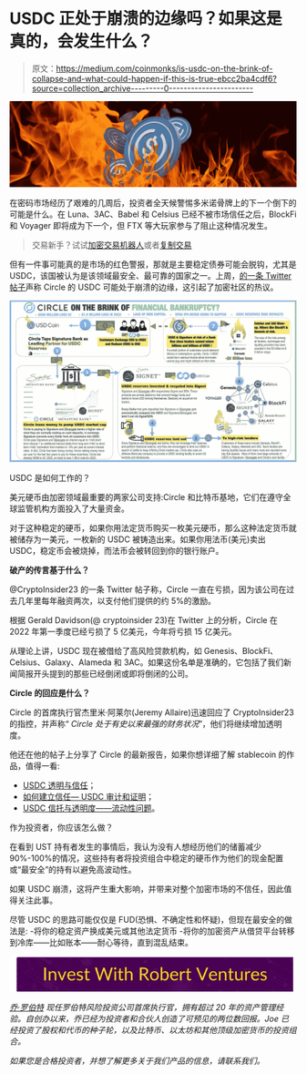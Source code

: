# USDC 正处于崩溃的边缘吗？如果这是真的，会发生什么？

> 原文：<https://medium.com/coinmonks/is-usdc-on-the-brink-of-collapse-and-what-could-happen-if-this-is-true-ebcc2ba4cdf6?source=collection_archive---------0----------------------->

![](img/d33420b9823a409f136f42c816a3a2fb.png)

在密码市场经历了艰难的几周后，投资者全天候警惕多米诺骨牌上的下一个倒下的可能是什么。在 Luna、3AC、Babel 和 Celsius 已经不被市场信任之后，BlockFi 和 Voyager 即将成为下一个，但 FTX 等大玩家参与了阻止这种情况发生。

> 交易新手？试试[加密交易机器人](/coinmonks/crypto-trading-bot-c2ffce8acb2a)或者[复制交易](/coinmonks/top-10-crypto-copy-trading-platforms-for-beginners-d0c37c7d698c)

但有一件事可能真的是市场的红色警报，那就是主要稳定债券可能会脱钩，尤其是 USDC，该国被认为是该领域最安全、最可靠的国家之一。上周，[的一条 Twitter 帖子](https://twitter.com/CryptoInsider23/status/1542027718677504002)声称 Circle 的 USDC 可能处于崩溃的边缘，这引起了加密社区的热议。

![](img/8618671ef52b65006908da292fb052ef.png)

USDC 是如何工作的？

美元硬币由加密领域最重要的两家公司支持:Circle 和比特币基地，它们在遵守全球监管机构方面投入了大量资金。

对于这种稳定的硬币，如果你用法定货币购买一枚美元硬币，那么这种法定货币就被储存为一美元，一枚新的 USDC 被铸造出来。如果你用法币(美元)卖出 USDC，稳定币会被烧掉，而法币会被转回到你的银行账户。

**破产的传言基于什么？**

@CryptoInsider23 的一条 Twitter 帖子称，Circle 一直在亏损，因为该公司在过去几年里每年融资两次，以支付他们提供的约 5%的激励。

根据 Gerald Davidson(@ cryptoinsider 23)在 Twitter 上的分析，Circle 在 2022 年第一季度已经亏损了 5 亿美元，今年将亏损 15 亿美元。

从理论上讲，USDC 现在被借给了高风险贷款机构，如 Genesis、BlockFi、Celsius、Galaxy、Alameda 和 3AC。如果这份名单是准确的，它包括了我们新闻简报开头提到的那些已经倒闭或即将倒闭的公司。

**Circle 的回应是什么？**

Circle 的首席执行官杰里米·阿莱尔(Jeremy Allaire)迅速回应了 CryptoInsider23 的指控，并声称“ *Circle 处于有史以来最强的财务状况*”，他们将继续增加透明度。

他还在他的帖子上分享了 Circle 的最新报告，如果你想详细了解 stablecoin 的作品，值得一看:

*   [USDC 透明与信任](https://www.circle.com/blog/how-to-be-stable-usdc-transparency-and-trust)；
*   [如何建立信任— USDC 审计和证明](https://www.circle.com/blog/how-to-build-trust-usdc-audits-and-attestations)；
*   [USDC 信托与透明度——流动性问题](https://www.circle.com/blog/usdc-trust-and-transparency-liquidity-matters)。

作为投资者，你应该怎么做？

在看到 UST 持有者发生的事情后，我认为没有人想经历他们的储蓄减少 90%-100%的情况，这些持有者将投资组合中稳定的硬币作为他们的现金配置或“最安全”的持有以避免高波动性。

如果 USDC 崩溃，这将产生重大影响，并带来对整个加密市场的不信任，因此值得关注此事。

尽管 USDC 的思路可能仅仅是 FUD(恐惧、不确定性和怀疑)，但现在最安全的做法是:
-将你的稳定资产换成美元或其他法定货币
-将你的加密资产从借贷平台转移到冷库——比如账本——耐心等待，直到混乱结束。

[![](img/eb12cf67534f88af400d8e4160672a03.png)](https://robertventures.com/)

[*乔·罗伯特*](https://joerobert.com/) *现任罗伯特风险投资公司首席执行官，拥有超过 20 年的资产管理经验。自创办以来，乔已经为投资者和合伙人创造了可预见的两位数回报。Joe 已经投资了股权和代币的种子轮，以及比特币、以太坊和其他顶级加密货币的投资组合。*

*如果您是合格投资者，并想了解更多关于我们产品的信息，请联系我们。*